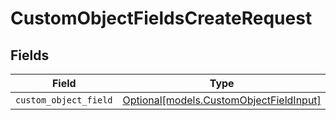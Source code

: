 # CustomObjectFieldsCreateRequest


## Fields

| Field                                                                          | Type                                                                           | Required                                                                       | Description                                                                    |
| ------------------------------------------------------------------------------ | ------------------------------------------------------------------------------ | ------------------------------------------------------------------------------ | ------------------------------------------------------------------------------ |
| `custom_object_field`                                                          | [Optional[models.CustomObjectFieldInput]](../models/customobjectfieldinput.md) | :heavy_minus_sign:                                                             | N/A                                                                            |